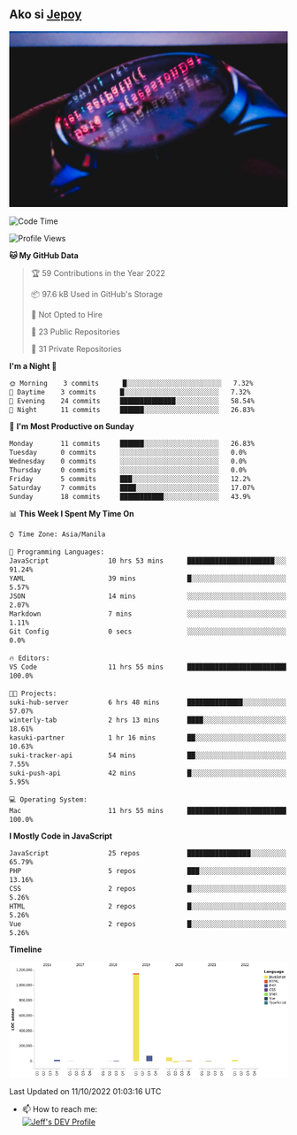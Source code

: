 ## Ako si [Jepoy](https://github.com/je-poy)
![je-poy-cover-img](imgs/cover.jpeg)

<!--START_SECTION:waka-->
![Code Time](http://img.shields.io/badge/Code%20Time-4%2C510%20hrs%2044%20mins-blue)

![Profile Views](http://img.shields.io/badge/Profile%20Views-0-blue)

**🐱 My GitHub Data** 

> 🏆 59 Contributions in the Year 2022
 > 
> 📦 97.6 kB Used in GitHub's Storage 
 > 
> 🚫 Not Opted to Hire
 > 
> 📜 23 Public Repositories 
 > 
> 🔑 31 Private Repositories  
 > 
**I'm a Night 🦉** 

```text
🌞 Morning    3 commits      █░░░░░░░░░░░░░░░░░░░░░░░░   7.32% 
🌆 Daytime    3 commits      █░░░░░░░░░░░░░░░░░░░░░░░░   7.32% 
🌃 Evening    24 commits     ██████████████░░░░░░░░░░░   58.54% 
🌙 Night      11 commits     ██████░░░░░░░░░░░░░░░░░░░   26.83%

```
📅 **I'm Most Productive on Sunday** 

```text
Monday       11 commits     ██████░░░░░░░░░░░░░░░░░░░   26.83% 
Tuesday      0 commits      ░░░░░░░░░░░░░░░░░░░░░░░░░   0.0% 
Wednesday    0 commits      ░░░░░░░░░░░░░░░░░░░░░░░░░   0.0% 
Thursday     0 commits      ░░░░░░░░░░░░░░░░░░░░░░░░░   0.0% 
Friday       5 commits      ███░░░░░░░░░░░░░░░░░░░░░░   12.2% 
Saturday     7 commits      ████░░░░░░░░░░░░░░░░░░░░░   17.07% 
Sunday       18 commits     ███████████░░░░░░░░░░░░░░   43.9%

```


📊 **This Week I Spent My Time On** 

```text
⌚︎ Time Zone: Asia/Manila

💬 Programming Languages: 
JavaScript               10 hrs 53 mins      ██████████████████████░░░   91.24% 
YAML                     39 mins             █░░░░░░░░░░░░░░░░░░░░░░░░   5.57% 
JSON                     14 mins             ░░░░░░░░░░░░░░░░░░░░░░░░░   2.07% 
Markdown                 7 mins              ░░░░░░░░░░░░░░░░░░░░░░░░░   1.11% 
Git Config               0 secs              ░░░░░░░░░░░░░░░░░░░░░░░░░   0.0%

🔥 Editors: 
VS Code                  11 hrs 55 mins      █████████████████████████   100.0%

🐱‍💻 Projects: 
suki-hub-server          6 hrs 48 mins       ██████████████░░░░░░░░░░░   57.07% 
winterly-tab             2 hrs 13 mins       ████░░░░░░░░░░░░░░░░░░░░░   18.61% 
kasuki-partner           1 hr 16 mins        ██░░░░░░░░░░░░░░░░░░░░░░░   10.63% 
suki-tracker-api         54 mins             ██░░░░░░░░░░░░░░░░░░░░░░░   7.55% 
suki-push-api            42 mins             █░░░░░░░░░░░░░░░░░░░░░░░░   5.95%

💻 Operating System: 
Mac                      11 hrs 55 mins      █████████████████████████   100.0%

```

**I Mostly Code in JavaScript** 

```text
JavaScript               25 repos            ████████████████░░░░░░░░░   65.79% 
PHP                      5 repos             ███░░░░░░░░░░░░░░░░░░░░░░   13.16% 
CSS                      2 repos             █░░░░░░░░░░░░░░░░░░░░░░░░   5.26% 
HTML                     2 repos             █░░░░░░░░░░░░░░░░░░░░░░░░   5.26% 
Vue                      2 repos             █░░░░░░░░░░░░░░░░░░░░░░░░   5.26%

```


**Timeline**

![Chart not found](https://raw.githubusercontent.com/je-poy/je-poy/main/charts/bar_graph.png) 


 Last Updated on 11/10/2022 01:03:16 UTC
<!--END_SECTION:waka-->

- 📫 How to reach me: <br />
[<img src="https://d2fltix0v2e0sb.cloudfront.net/dev-badge.svg" width="50" alt="Jeff's DEV Profile" />](https://dev.to/jepoy)
<!--
**je-poy/je-poy** is a ✨ _special_ ✨ repository because its `README.md` (this file) appears on your GitHub profile.

Here are some ideas to get you started:

- 🔭 I’m currently working on ...
- 🌱 I’m currently learning ...
- 👯 I’m looking to collaborate on ...
- 🤔 I’m looking for help with ...
- 💬 Ask me about ...

- 😄 Pronouns: ...
- ⚡ Fun fact: ...
-->

